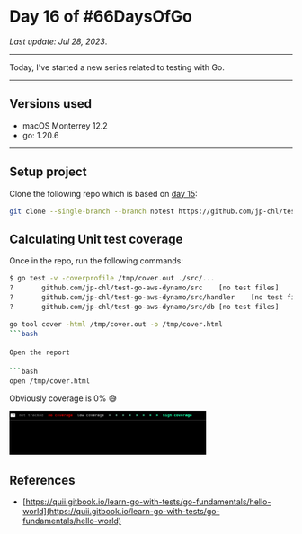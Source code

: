 # Day 16 of #66DaysOfGo

_Last update:  Jul 28, 2023_.

---

Today, I've started a new series related to testing with Go.

---

## Versions used

- macOS Monterrey 12.2
- go: 1.20.6

---

## Setup project

Clone the following repo which is based on [day 15](../day15/):

```bash
git clone --single-branch --branch notest https://github.com/jp-chl/test-go-aws-dynamo.git
```

## Calculating Unit test coverage

Once in the repo, run the following commands:

```bash
$ go test -v -coverprofile /tmp/cover.out ./src/...
?   	github.com/jp-chl/test-go-aws-dynamo/src	[no test files]
?   	github.com/jp-chl/test-go-aws-dynamo/src/handler	[no test files]
?   	github.com/jp-chl/test-go-aws-dynamo/src/db	[no test files]
```

```bash
go tool cover -html /tmp/cover.out -o /tmp/cover.html
```bash

Open the report

```bash
open /tmp/cover.html
```

Obviously coverage is 0% :sweat_smile:

<img src="readme-images/no-coverage.png" alt="128 RAM" width="350"/>


## References

- [https://quii.gitbook.io/learn-go-with-tests/go-fundamentals/hello-world](https://quii.gitbook.io/learn-go-with-tests/go-fundamentals/hello-world)
